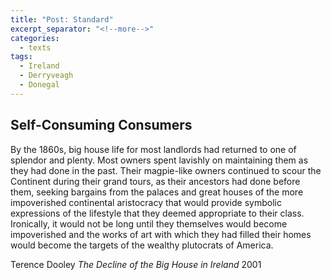 ```yaml
---
title: "Post: Standard"
excerpt_separator: "<!--more-->"
categories:
  - texts
tags:
  - Ireland
  - Derryveagh
  - Donegal
---
```

## Self-Consuming Consumers
By the 1860s, big house life for most landlords had returned to one of splendor and plenty. Most owners spent lavishly on maintaining them as they had done in the past. Their magpie-like owners continued to scour the Continent during their grand tours, as their ancestors had done before them, seeking bargains from the palaces and great houses of the more impoverished continental aristocracy that would provide symbolic expressions of the lifestyle that they deemed appropriate to their class. Ironically, it would not be long until they themselves would become impoverished and the works of art with which they had filled their homes would become the targets of the wealthy plutocrats of America.
<!--more-->
Terence Dooley
_The Decline of the Big House in Ireland_
2001
